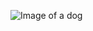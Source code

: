 ![Image of a dog](https://s3.amazonaws.com/cdn-origin-etr.akc.org/wp-content/uploads/2018/01/12201051/cute-puppy-body-image.jpg)

